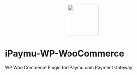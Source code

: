 <p align="center"><img width="100" src="https://cdn.techinasia.com/data/images/fjt8UjCycbYbjvWOJnm6ZYzLs1ImjMesrAv6oiML.jpeg"></p>

# iPaymu-WP-WooCommerce
WP Woo Commerce Plugin for IPaymu.com Payment Gateway
